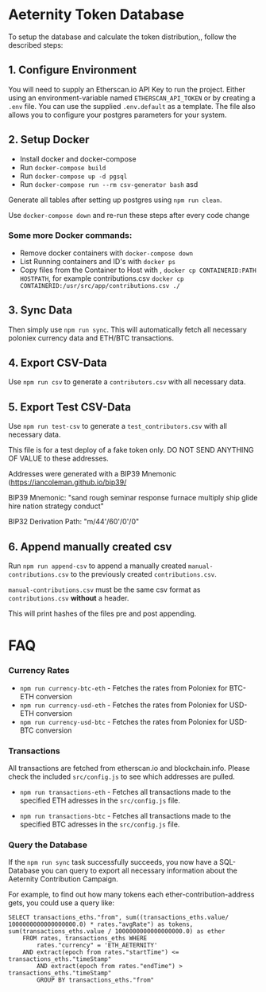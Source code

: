 # Aeternity Token Database

To setup the database and calculate the token distribution,, follow the described steps:

## 1. Configure Environment

You will need to supply an Etherscan.io API Key to run the project. Either using an environment-variable named `ETHERSCAN_API_TOKEN` or by creating a `.env` file. You can use the supplied `.env.default` as a template. The file also allows you to configure your postgres parameters for your system.


## 2. Setup Docker
* Install docker and docker-compose
* Run `docker-compose build`
* Run `docker-compose up -d pgsql`
* Run `docker-compose run --rm csv-generator bash`
asd

Generate all tables after setting up postgres using `npm run clean`.

Use `docker-compose down` and re-run these steps after every code change

### Some more Docker commands:
* Remove docker containers with `docker-compose down`
* List Running containers and ID's with `docker ps`
* Copy files from the Container to Host with , `docker cp CONTAINERID:PATH HOSTPATH`, for example contributions.csv `docker cp CONTAINERID:/usr/src/app/contributions.csv ./`

## 3. Sync Data

Then simply use `npm run sync`. This will automatically fetch all necessary poloniex currency data and ETH/BTC transactions.

## 4. Export CSV-Data

Use `npm run csv` to generate a `contributors.csv` with all necessary data.

## 5. Export Test CSV-Data

Use `npm run test-csv` to generate a `test_contributors.csv` with all necessary data.

This file is for a test deploy of a fake token only. DO NOT SEND ANYTHING OF VALUE to these addresses.

Addresses were generated with a BIP39 Mnemonic (https://iancoleman.github.io/bip39/

BIP39 Mnemonic: "sand rough seminar response furnace multiply ship glide hire nation strategy conduct"

BIP32 Derivation Path: "m/44'/60'/0'/0"

## 6. Append manually created csv

Run `npm run append-csv` to append a manually created `manual-contributions.csv` to the previously created `contributions.csv`.

`manual-contributions.csv` must be the same csv format as `contributions.csv` **without** a header.

This will print hashes of the files pre and post appending.


# FAQ

### Currency Rates

* `npm run currency-btc-eth` - Fetches the rates from Poloniex for BTC-ETH conversion
* `npm run currency-usd-eth` - Fetches the rates from Poloniex for USD-ETH conversion
* `npm run currency-usd-btc` - Fetches the rates from Poloniex for USD-BTC conversion

### Transactions

All transactions are fetched from etherscan.io and blockchain.info. Please check the included `src/config.js` to see which addresses are pulled.

* `npm run transactions-eth` - Fetches all transactions made to the specified ETH adresses in the `src/config.js` file.

* `npm run transactions-btc` - Fetches all transactions made to the specified BTC adresses in the `src/config.js` file.

### Query the Database

If the `npm run sync` task successfully succeeds, you now have a SQL-Database you can query to export all necessary information about the Aeternity Contribution Campaign.

For example, to find out how many tokens each ether-contribution-address gets, you could use a query like:

```
SELECT transactions_eths."from", sum((transactions_eths.value/ 1000000000000000000.0) * rates."avgRate") as tokens, sum(transactions_eths.value / 1000000000000000000.0) as ether
    FROM rates, transactions_eths WHERE
        rates."currency" = 'ETH_AETERNITY'
	AND extract(epoch from rates."startTime") <= transactions_eths."timeStamp"
        AND extract(epoch from rates."endTime") > transactions_eths."timeStamp"
        GROUP BY transactions_eths."from"
```
